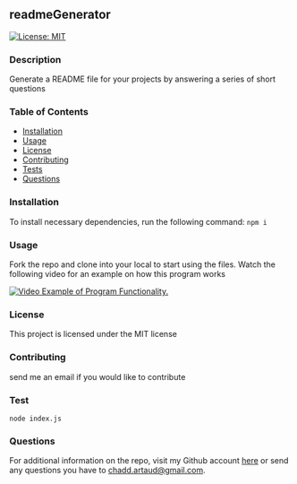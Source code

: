 ## readmeGenerator 
  [![License: MIT](https://img.shields.io/badge/License-MIT-yellow.svg)](https://opensource.org/licenses/MIT)
  ### Description
  Generate a README file for your projects by answering a series of short questions
  ### Table of Contents
  - [Installation](https://github.com/cartaud/readmeGenerator#installation)
  - [Usage](https://github.com/cartaud/readmeGenerator#usage)
  - [License](https://github.com/cartaud/readmeGenerator#license)
  - [Contributing](https://github.com/cartaud/readmeGenerator#contributing)
  - [Tests](https://github.com/cartaud/readmeGenerator#tests)
  - [Questions](https://github.com/cartaud/readmeGenerator#questions)
  ### Installation
  To install necessary dependencies, run the following command:
  `npm i`
  ### Usage
  Fork the repo and clone into your local to start using the files.
  Watch the following video for an example on how this program works 

  [![Video Example of Program Functionality.](https://drive.google.com/file/d/1qGQoJsilbMQKma_57u2JvREiCPvenjC0/view?usp=sharing)](/utils/media/readmeGeneratorVideo.mov)
  ### License
  This project is licensed under the MIT license
  ### Contributing
  send me an email if you would like to contribute 
  ### Test
  `node index.js`
  ### Questions
  For additional information on the repo, visit my Github account [here](https://github.com/cartaud ) or send any questions you have to chadd.artaud@gmail.com. 
  